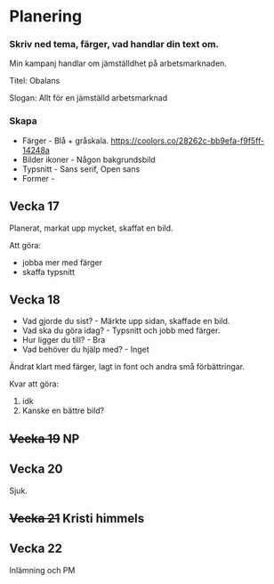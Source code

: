 # Planering

### Skriv ned tema, färger, vad handlar din text om.

Min kampanj handlar om jämställdhet på arbetsmarknaden. 

Titel: Obalans

Slogan: Allt för en jämställd arbetsmarknad

### Skapa 

* Färger - Blå + gråskala. https://coolors.co/28262c-bb9efa-f9f5ff-14248a
* Bilder ikoner - Någon bakgrundsbild
* Typsnitt - Sans serif, Open sans
* Former - 



## Vecka 17
Planerat, markat upp mycket, skaffat en bild. 

Att göra: 

* jobba mer med färger
* skaffa typsnitt


## Vecka 18
* Vad gjorde du sist? - Märkte upp sidan, skaffade en bild. 
* Vad ska du göra idag? - Typsnitt och jobb med färger. 
* Hur ligger du till? - Bra
* Vad behöver du hjälp med? - Inget 

Ändrat klart med färger, lagt in font och andra små förbättringar. 

Kvar att göra:
1. idk
2. Kanske en bättre bild?


## ~~Vecka 19~~ NP


## Vecka 20
Sjuk. 


## ~~Vecka 21~~ Kristi himmels




## Vecka 22 

Inlämning och PM




